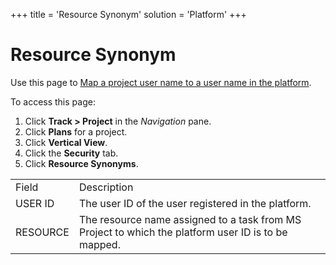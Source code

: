 +++
title = 'Resource Synonym'
solution = 'Platform'
+++

# Resource Synonym

<div class="use">

Use this page to [Map a project user name to a user name in the
platform](../Use_Cases/Map_prjct_usrnme_platform_usrnm).

</div>

To access this page:

1.  Click **Track \> Project** in the *Navigation* pane.
2.  Click **Plans** for a project.
3.  Click **Vertical View**.
4.  Click the **Security** tab.
5.  Click **Resource
Synonyms**.

|          |                                                                                                     |
| -------- | --------------------------------------------------------------------------------------------------- |
| Field    | Description                                                                                         |
| USER ID  | The user ID of the user registered in the platform.                                                 |
| RESOURCE | The resource name assigned to a task from MS Project to which the platform user ID is to be mapped. |
